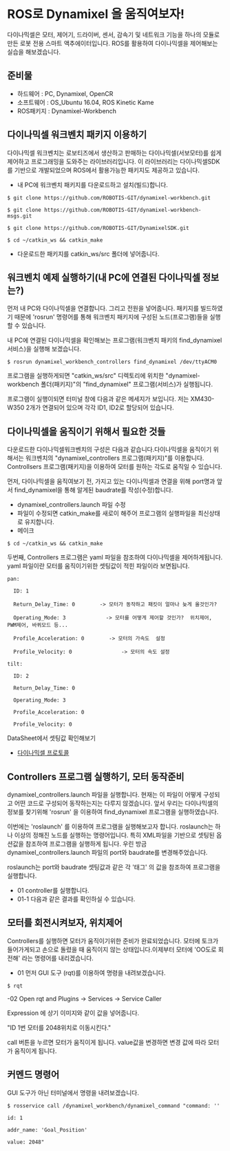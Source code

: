 # ROS로 Dynamixel 을 움직여보자!
다이나믹셀은 모터, 제어기, 드라이버, 센서, 감속기 및 네트워크 기능을 하나의 모듈로 만든 로봇 전용 스마트 액추에이터입니다.
ROS를 활용하여 다이나믹셀을 제어해보는 실습을 해보겠습니다.

준비물
--

- 하드웨어 : PC, Dynamixel, OpenCR
- 소프트웨어 : OS_Ubuntu 16.04, ROS Kinetic Kame
- ROS패키지 : Dynamixel-Workbench 


다이나믹셀 워크벤치 패키지 이용하기
--
다이나믹셀 워크벤치는 로보티즈에서 생산하고 판매하는 다이나믹셀(서보모터)를 쉽게 제어하고 프로그래밍을 도와주는 라이브러리입니다.
이 라이브러리는 다이나믹셀SDK를 기반으로 개발되었으며 ROS에서 활용가능한 패키지도 제공하고 있습니다. 

- 내 PC에 워크벤치 패키지를 다운로드하고 설치(빌드)합니다.
```
$ git clone https://github.com/ROBOTIS-GIT/dynamixel-workbench.git
```
```
$ git clone https://github.com/ROBOTIS-GIT/dynamixel-workbench-msgs.git
```
```
$ git clone https://github.com/ROBOTIS-GIT/DynamixelSDK.git
```
```
$ cd ~/catkin_ws && catkin_make
```

- 다운로드한 패키지를 catkin_ws/src 폴더에 넣어줍니다.



워크벤치 예제 실행하기(내 PC에 연결된 다이나믹셀 정보는?)
--
먼저 내 PC와 다이나믹셀을 연결합니다. 그리고 전원을 넣어줍니다. 패키지를 빌드하였기 때문에 'rosrun' 명령어를 통해 워크벤치 패키지에 구성된 노드(프로그램)들을 실행할 수 있습니다.

내 PC에 연결된 다이나믹셀을 확인해보는 프로그램(워크벤치 패키의 find_dynamixel 서비스)을 실행해 보겠습니다. 
```
$ rosrun dynamixel_workbench_controllers find_dynamixel /dev/ttyACM0
```

프로그램을 실행하게되면 "catkin_ws/src" 디렉토리에 위치한 "dynamixel-workbench 폴더(패키지)"의 "find_dynamixel" 프로그램(서비스)가 실행됩니다. 

프로그램이 실행이되면 터미널 창에 다음과 같은 메세지가 보입니다. 저는 XM430-W350 2개가 연결되어 있으며 각각 ID1, ID2로 할당되어 있습니다.


다이나믹셀을 움직이기 위해서 필요한 것들
--
다운로드한 다이나믹셀워크벤치의 구성은 다음과 같습니다.다이나믹셀을 움직이기 위해서는 워크벤치의 "dynamixel_controllers 프로그램(패키지)"를 이용합니다.
Controllsers  프로그램(패키지)을 이용하여 모터를 원하는 각도로 움직일 수 있습니다.

먼저, 다이나믹셀을 움직여보기 전, 가지고 있는 다이나믹셀과 연결을 위해 port명과 앞서 find_dynamixel을 통해 알게된 baudrate를 작성(수정)합니다.

- dynamixel_controllers.launch 파일 수정
- 파일이 수정되면 catkin_make를 새로이 해주어 프로그램의 실행파일을 최신상태로 유지합니다.
- 메이크
```
$ cd ~/catkin_ws && catkin_make
```

두번째, Controllers 프로그램은 yaml  파일을 참조하여 다이나믹셀을 제어하게됩니다. yaml 파일이란 모터를 움직이기위한 셋팅값이 적힌 파일이라 보면됩니다. 

```
pan:

  ID: 1

  Return_Delay_Time: 0        -> 모터가 동작하고 패킷이 얼마나 늦게 올것인가?

  Operating_Mode: 3             -> 모터를 어떻게 제어할 것인가?  위치제어, PWM제어, 바퀴모드 등...

  Profile_Acceleration: 0        -> 모터의 가속도  설정

  Profile_Velocity: 0                -> 모터의 속도 설정 

tilt:

  ID: 2

  Return_Delay_Time: 0

  Operating_Mode: 3

  Profile_Acceleration: 0

  Profile_Velocity: 0
  ```
  
 DataSheet에서 셋팅값 확인해보기 
 - [다이나믹셀 프로토콜](http://emanual.robotis.com/docs/en/dxl/protocol2/)
 
 
 Controllers 프로그램 실행하기, 모터 동작준비 
 --
dynamixel_controllers.launch 파일을 실행합니다. 
현재는 이 파일이 어떻게 구성되고 어떤 코드로 구성되어 동작하는지는 다루지 않겠습니다.
앞서 우리는 다이나믹셀의 정보를 찾기위해 'rosrun' 을 이용하여 find_dynamixel 프로그램을 실행하였습니다.

이번에는 'roslaunch' 를 이용하여 프로그램을 실행해보고자 합니다. roslaunch는 하나 이상의 정해진 노드를 실행하는 명령어입니다. 
특히 XML파일을 기반으로 셋팅된 옵션값을 참조하여 프로그램을 실행하게 됩니다. 우린 방금  dynamixel_controllers.launch 파일의 port와 baudrate를 변경해주었습니다.

roslaunch는 port와 baudrate 셋팅값과 같은 각 '태그' 의 값을 참조하여 프로그램을 실행합니다.
  
- 01 controller를 실행합니다.
- 01-1 다음과 같은 결과를 확인하실 수 있습니다.


모터를 회전시켜보자, 위치제어
--
Controllers를 실행하면 모터가 움직이기위한 준비가 완료되었습니다. 모터에 토크가 들어가게되고 손으로 돌렸을 때 움직이지 않는 상태입니다.이제부터 모터에 'OO도로 회전해' 라는 명령어를 내리겠습니다.

- 01 먼저 GUI 도구 (rqt)를 이용하여 명령을 내려보겠습니다.
```
$ rqt
```

-02 Open rqt and Plugins -> Services -> Service Caller

Expression 에 상기 이미지와 같이 값을 넣어줍니다.

"ID 1번 모터를 2048위치로 이동시킨다."

call 버튼을 누르면 모터가 움직이게 됩니다. value값을 변경하면 변경 값에 따라 모터가 움직이게 됩니다.


커멘드 명령어
--
GUI 도구가 아닌 터미널에서 명령을 내려보겠습니다.

```
$ rosservice call /dynamixel_workbench/dynamixel_command "command: ''

id: 1

addr_name: 'Goal_Position'

value: 2048"
```

